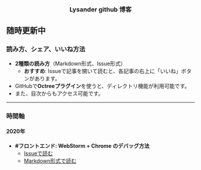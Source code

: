 <h3 align="center">Lysander github 博客</h3>

## 随時更新中

### 読み方、シェア、いいね方法

- **2種類の読み方**（Markdown形式、Issue形式）
  - **おすすめ**: Issueで記事を開いて読むと、各記事の右上に「いいね」ボタンがあります。
- GitHubで**Octreeプラグイン**を使うと、ディレクトリ機能が利用可能です。
- また、目次からもアクセス可能です。

---

### 時間軸

#### 2020年

- **#フロントエンド: WebStorm + Chrome のデバッグ方法**
  - [Issueで読む](https://github.com/Lysander686/Lysander-blog/issues/1)
  - [Markdown形式で読む](https://github.com/Lysander686/Lysander-blog/blob/master/2020/webstorm%20%2B%20chrome%20%E8%B0%83%E8%AF%95vue.md)

